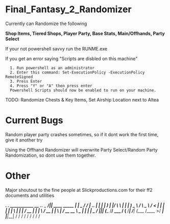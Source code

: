 # Final_Fantasy_2_Randomizer

Currently can Randomize the following 

**Shop Items, Tiered Shops, Player Party, Base Stats, Main/Offhands, Party Select**

If your not powershell savvy run the RUNME.exe

If you get an error saying "Scripts are disbled on this machine"

      1. Run powershell as an administrator
      2. Enter this command: Set-ExecutionPolicy -ExecutionPolicy RemoteSigned
      3. Press Enter
      4. Press "Y" or "A" then press enter
      Powershell Scripts should now be enabled to run on your machine.
      
TODO: Randomize Chests & Key Items, Set Airship Location next to Altea

# Current Bugs

Random player party crashes sometimes, so if it dont work the first time, give it another try

Using the Offhand Randomizer will overwrite Party Select/Random Party Randomization, so dont use them together.

# Other

Major shoutout to the fine people at Slickproductions.com for their ff2 documents and utilities

___________.__              .__    ___________              __                         .___.___ 
\_   _____/|__| ____ _____  |  |   \_   _____/____    _____/  |______    _________.__. |   |   |
 |    __)  |  |/    \\__  \ |  |    |    __) \__  \  /    \   __\__  \  /  ___<   |  | |   |   |
 |     \   |  |   |  \/ __ \|  |__  |     \   / __ \|   |  \  |  / __ \_\___ \ \___  | |   |   |
 \___  /   |__|___|  (____  /____/  \___  /  (____  /___|  /__| (____  /____  >/ ____| |___|___|
     \/            \/     \/            \/        \/     \/          \/     \/ \/               
